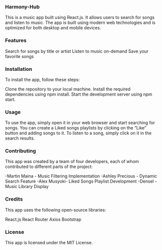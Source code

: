 ### Harmony-Hub 
This is a music app built using React.js. It allows users to search for songs and listen to music. The app is built using modern web technologies and is optimized for both desktop and mobile devices.


### Features
Search for songs by title or artist
Listen to music on-demand
Save your favorite songs 


### Installation
To install the app, follow these steps:

Clone the repository to your local machine.
Install the required dependencies using npm install.
Start the development server using npm start.


### Usage
To use the app, simply open it in your web browser and start searching for songs. You can create a Liked songs playlists by clicking on the “Like” button and adding songs to it. To listen to a song, simply click on it in the search results.


### Contributing
This app was created by a team of four developers, each of whom contributed to different parts of the project:

-Martin Maina - Music Filtering Implementation
-Ashley Precious - Dynamic Search Feature
-Alex  Musyoki- Liked Songs Playlist Development
-Densel - Music Library Display


### Credits
This app uses the following open-source libraries:

React.js
React Router
Axios
Bootstrap


### License
This app is licensed under the MIT License.
